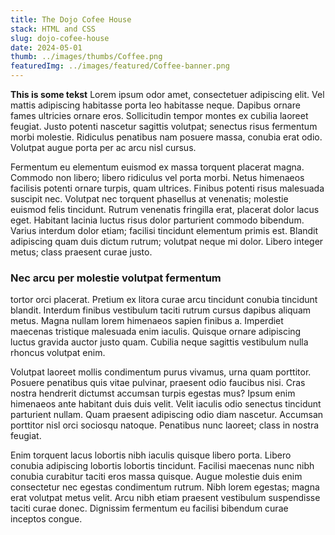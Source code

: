 ```yaml
---
title: The Dojo Cofee House
stack: HTML and CSS
slug: dojo-cofee-house
date: 2024-05-01
thumb: ../images/thumbs/Coffee.png
featuredImg: ../images/featured/Coffee-banner.png
---
```


**This is some tekst**
Lorem ipsum odor amet, consectetuer adipiscing elit. Vel mattis adipiscing habitasse porta leo habitasse neque. Dapibus ornare fames ultricies ornare eros. Sollicitudin tempor montes ex cubilia laoreet feugiat. Justo potenti nascetur sagittis volutpat; senectus risus fermentum morbi molestie. Ridiculus penatibus nam posuere massa, conubia erat odio. Volutpat augue porta per ac arcu nisl cursus.

Fermentum eu elementum euismod ex massa torquent placerat magna. Commodo non libero; libero ridiculus vel porta morbi. Netus himenaeos facilisis potenti ornare turpis, quam ultrices. Finibus potenti risus malesuada suscipit nec. Volutpat nec torquent phasellus at venenatis; molestie euismod felis tincidunt. Rutrum venenatis fringilla erat, placerat dolor lacus eget. Habitant lacinia luctus risus dolor parturient commodo bibendum. Varius interdum dolor etiam; facilisi tincidunt elementum primis est. Blandit adipiscing quam duis dictum rutrum; volutpat neque mi dolor. Libero integer metus; class praesent curae justo.

### Nec arcu per molestie volutpat fermentum 
tortor orci placerat. Pretium ex litora curae arcu tincidunt conubia tincidunt blandit. Interdum finibus vestibulum taciti rutrum cursus dapibus aliquam metus. Magna nullam lorem himenaeos sapien finibus a. Imperdiet maecenas tristique malesuada enim iaculis. Quisque ornare adipiscing luctus gravida auctor justo quam. Cubilia neque sagittis vestibulum nulla rhoncus volutpat enim.

Volutpat laoreet mollis condimentum purus vivamus, urna quam porttitor. Posuere penatibus quis vitae pulvinar, praesent odio faucibus nisi. Cras nostra hendrerit dictumst accumsan turpis egestas mus? Ipsum enim himenaeos ante habitant duis duis velit. Velit iaculis odio senectus tincidunt parturient nullam. Quam praesent adipiscing odio diam nascetur. Accumsan porttitor nisl orci sociosqu natoque. Penatibus nunc laoreet; class in nostra feugiat.

Enim torquent lacus lobortis nibh iaculis quisque libero porta. Libero conubia adipiscing lobortis lobortis tincidunt. Facilisi maecenas nunc nibh conubia curabitur taciti eros massa quisque. Augue molestie duis enim consectetur nec egestas condimentum rutrum. Nibh lorem egestas; magna erat volutpat metus velit. Arcu nibh etiam praesent vestibulum suspendisse taciti curae donec. Dignissim fermentum eu facilisi bibendum curae inceptos congue.